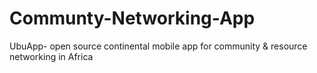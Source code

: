# Communty-Networking-App
UbuApp- open source continental mobile app for community & resource networking in Africa
